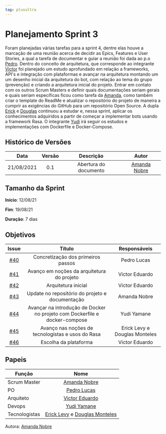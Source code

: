 ```yaml
---
tag: plusultra
---
```

# Planejamento Sprint 3

Foram planejadas várias tarefas para a sprint 4, dentre elas houve a marcação de uma reunião acerca de decidir as Epics, Features e User Stories, a qual a tarefa de documentar e guiar a reunião foi dada ao p.o [Pedro](https://github.com/PedroLSF). 
Dentro do conceito de arquitetura, que corresponde ao integrante [Victor](https://github.com/victorear05) foi planejado um estudo aprofundado em relação a frameworks, API's e integração com plataformas e avançar na arquitetura montando um um desenho inicial da arquitetura do bot, com relação ao tema do grupo (prevenção) e criando a arquitetura inicial do projeto.
Entrar em contato com os outros Scrum Masters e definir quais documentações seriam gerais e quais seriam específicas ficou como tarefa da [Amanda](https://github.com/AmandaNbr), como também criar o template do ReadMe e atualizar o repositório do projeto de maneira a cumprir as exigências do GitHub para um repositório Open Source.
A dupla [Erick](https://github.com/Ericklevy) e [Douglas](https://github.com/DouglasMonteles) continuou a estudar e, nessa sprint, aplicar os conhecimentos adquiridos a partir de começar a implementar bots usando a framework Rasa.
O integrante [Yudi](https://github.com/yudi-azvd) irá seguir os estudos e implementações com Dockerfile e Docker-Compose.

## Histórico de Versões

| Data       | Versão | Descrição                      | Autor             |
| :--------: | :----: | :----------:                   | :---------------: |
| 21/08/2021 |  0.1   | Abertura do documento | [Amanda Nobre](https://github.com/AmandaNbr)|

## Tamanho da Sprint

**Início**: 12/08/21

**Fim**: 19/08/21

**Duração**: 7 dias

## Objetivos

| Issue |            Título            |        Responsáveis         | 
|:-------:|:----------------------------:|:-----------------------------:|
| [#40](https://github.com/fga-eps-mds/2021-1-Bot/issues/40) | Concretização dos primeiros passos | Pedro Lucas |
| [#41](https://github.com/fga-eps-mds/2021-1-Bot/issues/41) | Avanço em noções da arquitetura do projeto | Victor Eduardo |
| [#42](https://github.com/fga-eps-mds/2021-1-Bot/issues/42) | Arquitetura inicial | Victor Eduardo |
| [#43](https://github.com/fga-eps-mds/2021-1-Bot/issues/43) | Update no repositório do projeto e documentação | Amanda Nobre|
| [#44](https://github.com/fga-eps-mds/2021-1-Bot/issues/44) | Avançar na introdução de Docker no projeto com Dockerfile e docker-compose | Yudi Yamane |
| [#45](https://github.com/fga-eps-mds/2021-1-Bot/issues/45) | Avanço nas noções de tecnologistas e usos do Rasa | Erick Levy e Douglas Monteles|
| [#46](https://github.com/fga-eps-mds/2021-1-Bot/issues/46) | Escolha da plataforma | Victor Eduardo |

## Papeis

|      Função      |            Nome            |
|------------------|:--------------------------:|
| Scrum Master | [Amanda Nobre](https://github.com/AmandaNbr) |
| PO | [Pedro Lucas](https://github.com/PedroLSF) |
| Arquiteto | [Victor Eduardo](https://github.com/victorear05) |
| Devops | [Yudi Yamane](https://github.com/yudi-azvd) |
| Tecnologistas | [Erick Levy](https://github.com/Ericklevy) e [Douglas Monteles](https://github.com/DouglasMonteles) |

Autora: [Amanda Nobre](https://github.com/AmandaNbr)

